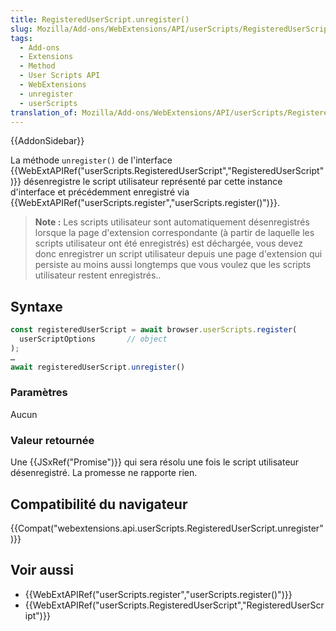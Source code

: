 ```yaml
---
title: RegisteredUserScript.unregister()
slug: Mozilla/Add-ons/WebExtensions/API/userScripts/RegisteredUserScript/unregister
tags:
  - Add-ons
  - Extensions
  - Method
  - User Scripts API
  - WebExtensions
  - unregister
  - userScripts
translation_of: Mozilla/Add-ons/WebExtensions/API/userScripts/RegisteredUserScript/unregister
---
```

{{AddonSidebar}}

La méthode `unregister()` de l'interface  {{WebExtAPIRef("userScripts.RegisteredUserScript","RegisteredUserScript")}} désenregistre le script utilisateur représenté par cette instance d'interface et précédemment enregistré via  {{WebExtAPIRef("userScripts.register","userScripts.register()")}}.

> **Note :** Les scripts utilisateur sont automatiquement désenregistrés lorsque la page d'extension correspondante (à partir de laquelle les scripts utilisateur ont été enregistrés) est déchargée, vous devez donc enregistrer un script utilisateur depuis une page d'extension qui persiste au moins aussi longtemps que vous voulez que les scripts utilisateur restent enregistrés..

## Syntaxe

```js
const registeredUserScript = await browser.userScripts.register(
  userScriptOptions       // object
);
…
await registeredUserScript.unregister()
```

### Paramètres

Aucun

### Valeur retournée

Une {{JSxRef("Promise")}} qui sera résolu une fois le script utilisateur désenregistré. La promesse ne rapporte rien.

## Compatibilité du navigateur

{{Compat("webextensions.api.userScripts.RegisteredUserScript.unregister")}}

## Voir aussi

- {{WebExtAPIRef("userScripts.register","userScripts.register()")}}
- {{WebExtAPIRef("userScripts.RegisteredUserScript","RegisteredUserScript")}}

